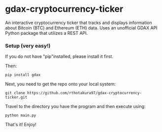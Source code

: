 # gdax-cryptocurrency-ticker
An interactive cryptocurrency ticker that tracks and displays information about Bitcoin (BTC) and Ethereum (ETH) data. Uses an unofficial GDAX API Python package that utilizes a REST API.   

### Setup (very easy!)
If you do not have "pip"installed, please install it first.

Then:
```
pip install gdax
```

Next, you need to get the repo onto your local system:
```
git clone https://github.com/rthotakura97/gdax-cryptocurrency-ticker.git
```

Travel to the directory you have the program and then execute using:
```
python main.py
```

That's it! Enjoy!
